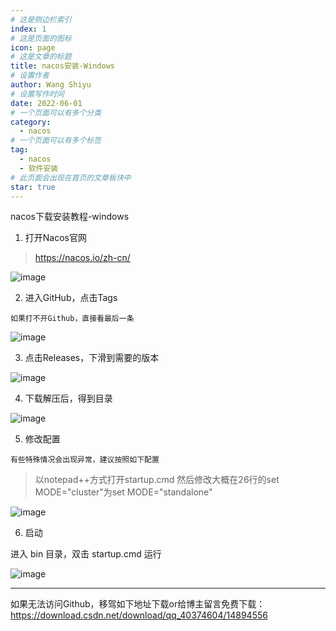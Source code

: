 ```yaml
---
# 这是侧边栏索引
index: 1
# 这是页面的图标
icon: page
# 这是文章的标题
title: nacos安装-Windows
# 设置作者
author: Wang Shiyu
# 设置写作时间
date: 2022-06-01
# 一个页面可以有多个分类
category:
  - nacos
# 一个页面可以有多个标签
tag:
  - nacos
  - 软件安装
# 此页面会出现在首页的文章板块中
star: true
---
```


nacos下载安装教程-windows


<!-- more -->


1. 打开Nacos官网


> https://nacos.io/zh-cn/

![image](https://tvax1.sinaimg.cn/large/007F3CC8ly1h2suwhm5fyj31gy0qz4bu.jpg)

2. 进入GitHub，点击Tags

`如果打不开Github，直接看最后一条`

![image](https://tvax1.sinaimg.cn/large/007F3CC8ly1h2suxqciqhj31gb0ruh5o.jpg)

3. 点击Releases，下滑到需要的版本

![image](https://tvax1.sinaimg.cn/large/007F3CC8ly1h2sv0rjjbrj31gv0ruwua.jpg)

4. 下载解压后，得到目录

![image](https://tvax4.sinaimg.cn/large/007F3CC8ly1h2sv1jejztj30l8089gnp.jpg)

5. 修改配置

`有些特殊情况会出现异常，建议按照如下配置`

> 以notepad++方式打开startup.cmd
> 然后修改大概在26行的set MODE="cluster"为set MODE="standalone"

![image](https://tva2.sinaimg.cn/large/007F3CC8ly1h2sv40n17ej31hc0qekdd.jpg)

6. 启动

进入 bin 目录，双击 startup.cmd 运行

![image](https://tva1.sinaimg.cn/large/007F3CC8ly1h2sv2n5h24j31hn0sn7wh.jpg)


---

如果无法访问Github，移驾如下地址下载or给博主留言免费下载：https://download.csdn.net/download/qq_40374604/14894556



